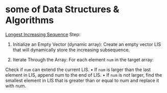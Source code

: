 # some of Data Structures & Algorithms
[Longest Increasing Sequence](https://leetcode.com/problems/longest-increasing-subsequence)
Step: 
1. Initialize an Empty Vector (dynamic array): Create an empty vector LIS that will dynamically store the increasing subsequence.

2. Iterate Through the Array: For each element `num` in the target array:

Check if `num` can extend the current LIS.
• If `num` is larger than the last element in LIS, append num to the end of LIS.
• If `num` is not larger, find the smallest element in LIS that is greater than or equal to num and replace it with num.
